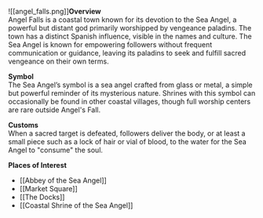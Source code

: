 ![[angel_falls.png]]**Overview**  
Angel Falls is a coastal town known for its devotion to the Sea Angel, a powerful but distant god primarily worshipped by vengeance paladins. The town has a distinct Spanish influence, visible in the names and culture. The Sea Angel is known for empowering followers without frequent communication or guidance, leaving its paladins to seek and fulfill sacred vengeance on their own terms.

**Symbol**  
The Sea Angel’s symbol is a sea angel crafted from glass or metal, a simple but powerful reminder of its mysterious nature. Shrines with this symbol can occasionally be found in other coastal villages, though full worship centers are rare outside Angel's Fall.

**Customs**  
When a sacred target is defeated, followers deliver the body, or at least a small piece such as a lock of hair or vial of blood, to the water for the Sea Angel to "consume" the soul.

**Places of Interest**

- [[Abbey of the Sea Angel]]
- [[Market Square]]
- [[The Docks]]
- [[Coastal Shrine of the Sea Angel]]